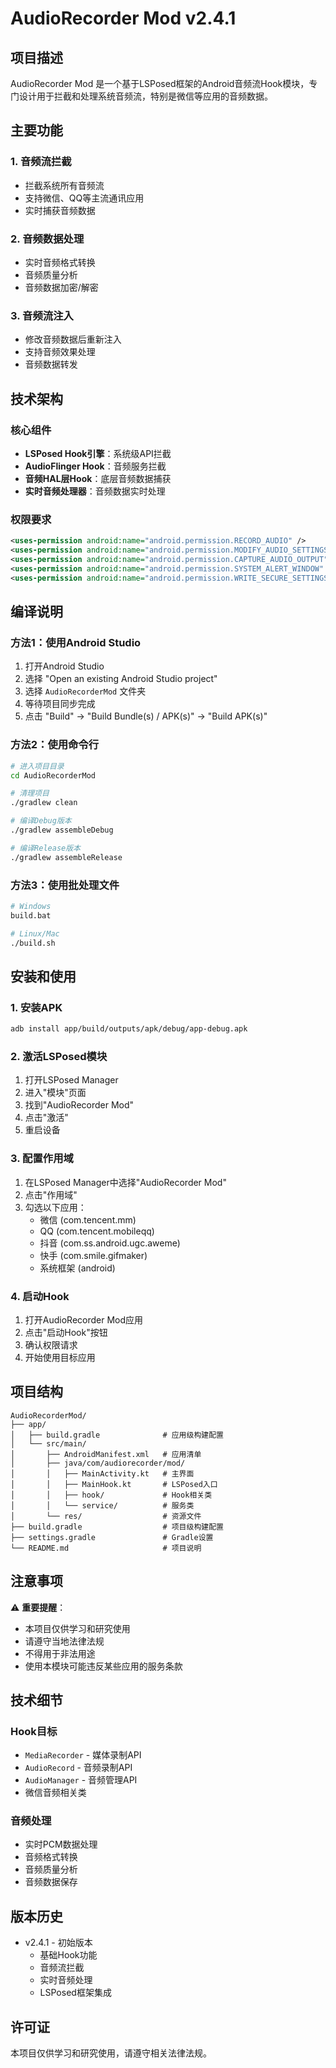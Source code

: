 # AudioRecorder Mod v2.4.1

## 项目描述

AudioRecorder Mod 是一个基于LSPosed框架的Android音频流Hook模块，专门设计用于拦截和处理系统音频流，特别是微信等应用的音频数据。

## 主要功能

### 1. 音频流拦截
- 拦截系统所有音频流
- 支持微信、QQ等主流通讯应用
- 实时捕获音频数据

### 2. 音频数据处理
- 实时音频格式转换
- 音频质量分析
- 音频数据加密/解密

### 3. 音频流注入
- 修改音频数据后重新注入
- 支持音频效果处理
- 音频数据转发

## 技术架构

### 核心组件
- **LSPosed Hook引擎**：系统级API拦截
- **AudioFlinger Hook**：音频服务拦截
- **音频HAL层Hook**：底层音频数据捕获
- **实时音频处理器**：音频数据实时处理

### 权限要求
```xml
<uses-permission android:name="android.permission.RECORD_AUDIO" />
<uses-permission android:name="android.permission.MODIFY_AUDIO_SETTINGS" />
<uses-permission android:name="android.permission.CAPTURE_AUDIO_OUTPUT" />
<uses-permission android:name="android.permission.SYSTEM_ALERT_WINDOW" />
<uses-permission android:name="android.permission.WRITE_SECURE_SETTINGS" />
```

## 编译说明

### 方法1：使用Android Studio
1. 打开Android Studio
2. 选择 "Open an existing Android Studio project"
3. 选择 `AudioRecorderMod` 文件夹
4. 等待项目同步完成
5. 点击 "Build" -> "Build Bundle(s) / APK(s)" -> "Build APK(s)"

### 方法2：使用命令行
```bash
# 进入项目目录
cd AudioRecorderMod

# 清理项目
./gradlew clean

# 编译Debug版本
./gradlew assembleDebug

# 编译Release版本
./gradlew assembleRelease
```

### 方法3：使用批处理文件
```bash
# Windows
build.bat

# Linux/Mac
./build.sh
```

## 安装和使用

### 1. 安装APK
```bash
adb install app/build/outputs/apk/debug/app-debug.apk
```

### 2. 激活LSPosed模块
1. 打开LSPosed Manager
2. 进入"模块"页面
3. 找到"AudioRecorder Mod"
4. 点击"激活"
5. 重启设备

### 3. 配置作用域
1. 在LSPosed Manager中选择"AudioRecorder Mod"
2. 点击"作用域"
3. 勾选以下应用：
   - 微信 (com.tencent.mm)
   - QQ (com.tencent.mobileqq)
   - 抖音 (com.ss.android.ugc.aweme)
   - 快手 (com.smile.gifmaker)
   - 系统框架 (android)

### 4. 启动Hook
1. 打开AudioRecorder Mod应用
2. 点击"启动Hook"按钮
3. 确认权限请求
4. 开始使用目标应用

## 项目结构

```
AudioRecorderMod/
├── app/
│   ├── build.gradle              # 应用级构建配置
│   └── src/main/
│       ├── AndroidManifest.xml   # 应用清单
│       ├── java/com/audiorecorder/mod/
│       │   ├── MainActivity.kt   # 主界面
│       │   ├── MainHook.kt       # LSPosed入口
│       │   ├── hook/             # Hook相关类
│       │   └── service/          # 服务类
│       └── res/                  # 资源文件
├── build.gradle                  # 项目级构建配置
├── settings.gradle               # Gradle设置
└── README.md                     # 项目说明
```

## 注意事项

⚠️ **重要提醒**：
- 本项目仅供学习和研究使用
- 请遵守当地法律法规
- 不得用于非法用途
- 使用本模块可能违反某些应用的服务条款

## 技术细节

### Hook目标
- `MediaRecorder` - 媒体录制API
- `AudioRecord` - 音频录制API
- `AudioManager` - 音频管理API
- 微信音频相关类

### 音频处理
- 实时PCM数据处理
- 音频格式转换
- 音频质量分析
- 音频数据保存

## 版本历史

- v2.4.1 - 初始版本
  - 基础Hook功能
  - 音频流拦截
  - 实时音频处理
  - LSPosed框架集成

## 许可证

本项目仅供学习和研究使用，请遵守相关法律法规。 